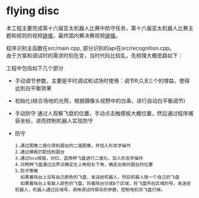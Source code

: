 # flying disc
本工程主要完成第十六届亚太机器人比赛中防守任务，第十六届亚太机器人比赛主题和规则的视频[链接](https://www.youtube.com/watch?v=3Xvxbw_YCvQ)，最终国内赛决赛视频[链接](https://www.bilibili.com/video/av12405640/)。

程序识别主函数在src/main.cpp, 部分识别的api在src/recognition.cpp。  
由于方案和调试时的需求时刻在变，当时代码比较乱，先梳理大概思路如下：

工程中包括如下几个部分

- 手动调节参数，主要是平时调试和试场时使用：调节R,G,B三个的增益，使得达到白平衡效果

- 初始化(结合场地的光照，根据摄像头视野中的白条，进行自动白平衡调节)

- 手动防守   通过人观察飞盘的位置，手动点击触摸板大概位置，然后通过程序捕获坐标，进而控制机器人实现防守

- 防守

  ```
  1.通过图像二值化得到圆台的二值图像，并加入形态学操作
  2.通过模板匹配找到圆台
  3.通过hsv阈值，对红、蓝两种飞盘进行二值化，加入形态学操作
  4.对两种飞盘通过边界点确定左上角和右下角，确定出相对圆台的位置
  5.防守策略
  	如果着陆台上没有自己颜色的飞盘，发送给机器人，然后机器人放一个自己的飞盘
  	如果着陆台上有敌人颜色的飞盘，将着陆台分成6个区域，将飞盘所在区域的号，发送给机器人，机器人通过区域号，调用调试时保存的参数，控制电机将飞盘打掉。
  ```